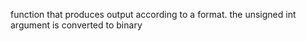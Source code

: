 function that produces output according to a format.
the unsigned int argument is converted to binary

